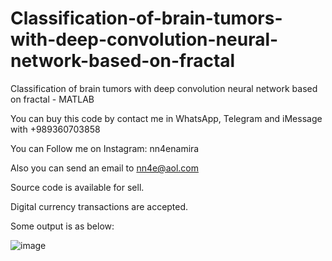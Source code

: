 # Classification-of-brain-tumors-with-deep-convolution-neural-network-based-on-fractal
Classification of brain tumors with deep convolution neural network based on fractal - MATLAB

You can buy this code by contact me in WhatsApp, Telegram and iMessage with +989360703858

You can Follow me on Instagram: nn4enamira

Also you can send an email to nn4e@aol.com

Source code is available for sell.

Digital currency transactions are accepted.

Some output is as below:

![image](https://github.com/user-attachments/assets/72158b91-597e-4b0f-b4b6-c79dc7fdb023)


